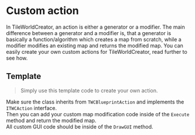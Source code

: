 # Custom action
In TileWorldCreator, an action is either a generator or a modifier. The main difference between a generator and a modifier is, that a generator is basically a function/algorithm which creates a map from scratch, while a modifier modifies an existing map and returns the modified map. 
You can easily create your own custom actions for TileWorldCreator, read further to see how.  

## Template
> Simply use this template code to create your own action.




Make sure the class inherits from `TWCBlueprintAction` and implements the `ITWCAction` interface.  
Then you can add your custom map modification code inside of the `Execute` method and return the modified map.  
All custom GUI code should be inside of the `DrawGUI` method.  
